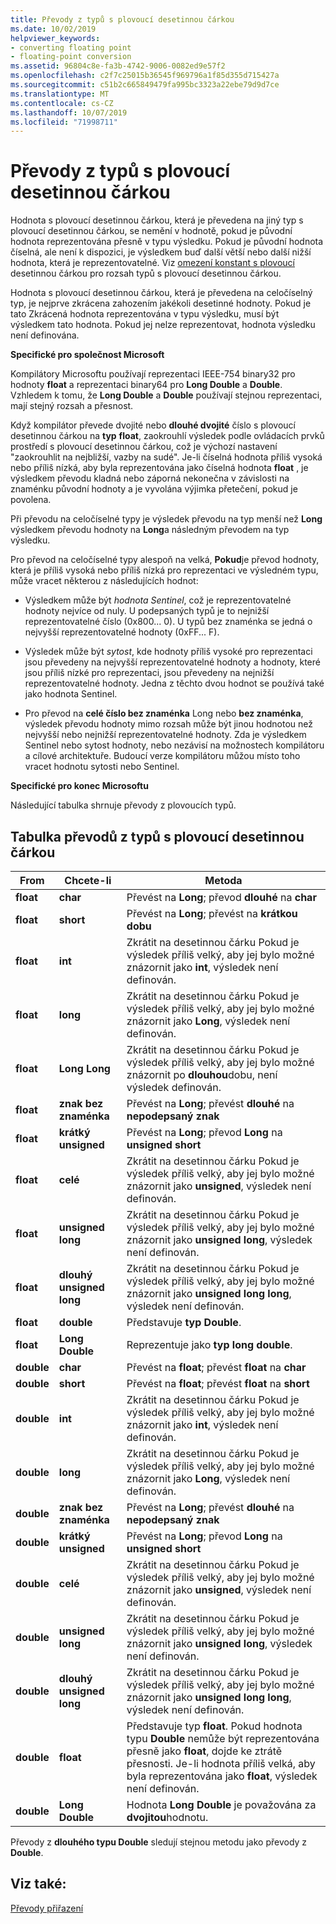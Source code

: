 ```yaml
---
title: Převody z typů s plovoucí desetinnou čárkou
ms.date: 10/02/2019
helpviewer_keywords:
- converting floating point
- floating-point conversion
ms.assetid: 96804c8e-fa3b-4742-9006-0082ed9e57f2
ms.openlocfilehash: c2f7c25015b36545f969796a1f85d355d715427a
ms.sourcegitcommit: c51b2c665849479fa995bc3323a22ebe79d9d7ce
ms.translationtype: MT
ms.contentlocale: cs-CZ
ms.lasthandoff: 10/07/2019
ms.locfileid: "71998711"
---
```

# <a name="conversions-from-floating-point-types"></a>Převody z typů s plovoucí desetinnou čárkou

Hodnota s plovoucí desetinnou čárkou, která je převedena na jiný typ s plovoucí desetinnou čárkou, se nemění v hodnotě, pokud je původní hodnota reprezentována přesně v typu výsledku. Pokud je původní hodnota číselná, ale není k dispozici, je výsledkem buď další větší nebo další nižší hodnota, která je reprezentovatelné. Viz [omezení konstant s plovoucí](../c-language/limits-on-floating-point-constants.md) desetinnou čárkou pro rozsah typů s plovoucí desetinnou čárkou.

Hodnota s plovoucí desetinnou čárkou, která je převedena na celočíselný typ, je nejprve zkrácena zahozením jakékoli desetinné hodnoty. Pokud je tato Zkrácená hodnota reprezentována v typu výsledku, musí být výsledkem tato hodnota. Pokud jej nelze reprezentovat, hodnota výsledku není definována.

**Specifické pro společnost Microsoft**

Kompilátory Microsoftu používají reprezentaci IEEE-754 binary32 pro hodnoty **float** a reprezentaci binary64 pro **Long Double** a **Double**. Vzhledem k tomu, že **Long Double** a **Double** používají stejnou reprezentaci, mají stejný rozsah a přesnost.

Když kompilátor převede dvojité nebo **dlouhé dvojité** číslo s plovoucí desetinnou čárkou na **typ** **float**, zaokrouhlí výsledek podle ovládacích prvků prostředí s plovoucí desetinnou čárkou, což je výchozí nastavení "zaokrouhlit na nejbližší, vazby na sudé". Je-li číselná hodnota příliš vysoká nebo příliš nízká, aby byla reprezentována jako číselná hodnota **float** , je výsledkem převodu kladná nebo záporná nekonečna v závislosti na znaménku původní hodnoty a je vyvolána výjimka přetečení, pokud je povolena.

Při převodu na celočíselné typy je výsledek převodu na typ menší než **Long** výsledkem převodu hodnoty na **Long**a následným převodem na typ výsledku.

Pro převod na celočíselné typy alespoň na velká, **Pokud**je převod hodnoty, která je příliš vysoká nebo příliš nízká pro reprezentaci ve výsledném typu, může vracet některou z následujících hodnot:

- Výsledkem může být *hodnota Sentinel*, což je reprezentovatelné hodnoty nejvíce od nuly. U podepsaných typů je to nejnižší reprezentovatelné číslo (0x800... 0). U typů bez znaménka se jedná o nejvyšší reprezentovatelné hodnoty (0xFF... F).

- Výsledek může být *sytost*, kde hodnoty příliš vysoké pro reprezentaci jsou převedeny na nejvyšší reprezentovatelné hodnoty a hodnoty, které jsou příliš nízké pro reprezentaci, jsou převedeny na nejnižší reprezentovatelné hodnoty. Jedna z těchto dvou hodnot se používá také jako hodnota Sentinel.

- Pro převod na **celé číslo bez znaménka** Long nebo **bez znaménka**, výsledek převodu hodnoty mimo rozsah může být jinou hodnotou než nejvyšší nebo nejnižší reprezentovatelné hodnoty. Zda je výsledkem Sentinel nebo sytost hodnoty, nebo nezávisí na možnostech kompilátoru a cílové architektuře. Budoucí verze kompilátoru můžou místo toho vracet hodnotu sytosti nebo Sentinel.

**Specifické pro konec Microsoftu**

Následující tabulka shrnuje převody z plovoucích typů.

## <a name="table-of-conversions-from-floating-point-types"></a>Tabulka převodů z typů s plovoucí desetinnou čárkou

|From|Chcete-li|Metoda|
|----------|--------|------------|
|**float**|**char**|Převést na **Long**; převod **dlouhé** na **char**|
|**float**|**short**|Převést na **Long**; převést na **krátkou** **dobu**|
|**float**|**int**|Zkrátit na desetinnou čárku Pokud je výsledek příliš velký, aby jej bylo možné znázornit jako **int**, výsledek není definován.|
|**float**|**long**|Zkrátit na desetinnou čárku Pokud je výsledek příliš velký, aby jej bylo možné znázornit jako **Long**, výsledek není definován.|
|**float**|**Long Long**|Zkrátit na desetinnou čárku Pokud je výsledek příliš velký, aby jej bylo možné znázornit po **dlouhou**dobu, není výsledek definován.|
|**float**|**znak bez znaménka**|Převést na **Long**; převést **dlouhé** na **nepodepsaný znak**|
|**float**|**krátký unsigned**|Převést na **Long**; převod **Long** na **unsigned short**|
|**float**|**celé**|Zkrátit na desetinnou čárku Pokud je výsledek příliš velký, aby jej bylo možné znázornit jako **unsigned**, výsledek není definován.|
|**float**|**unsigned long**|Zkrátit na desetinnou čárku Pokud je výsledek příliš velký, aby jej bylo možné znázornit jako **unsigned long**, výsledek není definován.|
|**float**|**dlouhý unsigned long**|Zkrátit na desetinnou čárku Pokud je výsledek příliš velký, aby jej bylo možné znázornit jako **unsigned long long**, výsledek není definován.|
|**float**|**double**|Představuje **typ Double**.|
|**float**|**Long Double**|Reprezentuje jako **typ long double**.|
|**double**|**char**|Převést na **float**; převést **float** na **char**|
|**double**|**short**|Převést na **float**; převést **float** na **short**|
|**double**|**int**|Zkrátit na desetinnou čárku Pokud je výsledek příliš velký, aby jej bylo možné znázornit jako **int**, výsledek není definován.|
|**double**|**long**|Zkrátit na desetinnou čárku Pokud je výsledek příliš velký, aby jej bylo možné znázornit jako **Long**, výsledek není definován.|
|**double**|**znak bez znaménka**|Převést na **Long**; převést **dlouhé** na **nepodepsaný znak**|
|**double**|**krátký unsigned**|Převést na **Long**; převod **Long** na **unsigned short**|
|**double**|**celé**|Zkrátit na desetinnou čárku Pokud je výsledek příliš velký, aby jej bylo možné znázornit jako **unsigned**, výsledek není definován.|
|**double**|**unsigned long**|Zkrátit na desetinnou čárku Pokud je výsledek příliš velký, aby jej bylo možné znázornit jako **unsigned long**, výsledek není definován.|
|**double**|**dlouhý unsigned long**|Zkrátit na desetinnou čárku Pokud je výsledek příliš velký, aby jej bylo možné znázornit jako **unsigned long long**, výsledek není definován.|
|**double**|**float**|Představuje typ **float**. Pokud hodnota typu **Double** nemůže být reprezentována přesně jako **float**, dojde ke ztrátě přesnosti. Je-li hodnota příliš velká, aby byla reprezentována jako **float**, výsledek není definován.|
|**double**|**Long Double**|Hodnota **Long Double** je považována za **dvojitou**hodnotu.|

Převody z **dlouhého typu Double** sledují stejnou metodu jako převody z **Double**.

## <a name="see-also"></a>Viz také:

[Převody přiřazení](../c-language/assignment-conversions.md)
